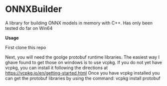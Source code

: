 # ONNXBuilder
A library for building ONNX models in memory with C++.
Has only been tested do far on Win64

**Usage**

First clone this repo

Next, you will need the goolge protobuf runtime libraries.
The easiest way I ghave found to get those on windows is to use vcpkg.
If you do not yet have vcpkg, you can install it following the directions
at https://vcpkg.io/en/getting-started.html
Once you have vcpkg installed you can get the protobuf libraries by using
the command:  vcpkg install protobuf


